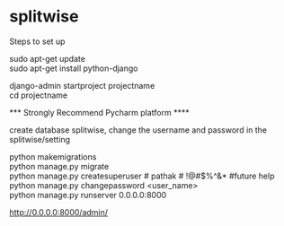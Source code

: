 # splitwise

Steps to set up  

sudo apt-get update  
sudo apt-get install python-django  

django-admin startproject projectname  
cd projectname  

*** Strongly Recommend Pycharm platform ****

create database splitwise, change the username and password in the splitwise/setting

python makemigrations  
python manage.py migrate  
python manage.py createsuperuser      #<username> pathak #<password> !@#$%^&*
#future help   
python manage.py changepassword <user_name>  
python manage.py runserver 0.0.0.0:8000  

http://0.0.0.0:8000/admin/


